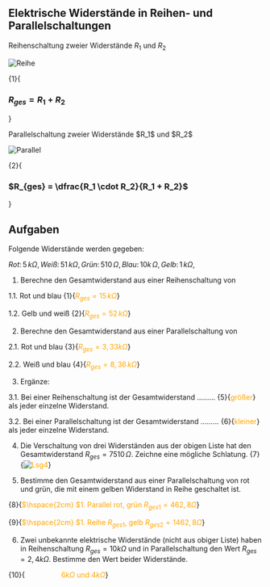 <!--
author: Christian Golnik

language: de

@style
.lia-effect__circle {
    display: none !important;
}

@media (min-width: 600px) {
    .newspaper {
        column-count: 2;
        column-gap: 40px;
        column-rule: 1px solid lightblue;
    }
}

h1, h2, h3, h4, h5, h6 {
  column-span: all;
}

.cb {
    break-before: column;
}
@end

mode: Presentation

@onload
window.LIA.settings.font_size = 2
@end

-->

## Elektrische Widerstände in Reihen- und Parallelschaltungen

<section class="newspaper">

Reihenschaltung zweier Widerstände $R_1$ und $R_2$

![Reihe](https://diversewolken.ddns.net/nextcloud/index.php/s/TAECLJRFtfkH49D/download)


{1}{<H3>$R_{ges} = R_1 + R_2$</H3>}

<p class="cb"> Parallelschaltung zweier Widerstände $R_1$ und $R_2$ </p>

![Parallel](https://diversewolken.ddns.net/nextcloud/index.php/s/CG6ZXmXid7wjppe/download)

{2}{<H3>$R_{ges} = \dfrac{R_1 \cdot R_2}{R_1 + R_2}$</H3>}



</section>

## Aufgaben

Folgende Widerstände werden gegeben:

$Rot:\,5\,k\Omega,\,Weiß:\,51\,k\Omega,\,Grün:\,510\,\Omega,\,Blau:\,10k\,\Omega, \,Gelb:\,1\,k\Omega,$

1. Berechne den Gesamtwiderstand aus einer Reihenschaltung von

1.1. Rot und blau {1}{<span style="color:orange">$R_{ges} = 15 \,k\Omega$</span>}

1.2. Gelb und weiß {2}{<span style="color:orange">$R_{ges} = 52  \,k\Omega$</span>}

2. Berechne den Gesamtwiderstand aus einer Parallelschaltung von 

2.1. Rot und blau {3}{<span style="color:orange">$R_{ges} = 3,33 k\Omega$</span>}

2.2. Weiß und blau {4}{<span style="color:orange">$R_{ges} =  8,36\,k\Omega$</span>}

3. Ergänze: 

3.1. Bei einer Reihenschaltung ist der Gesamtwiderstand ......... {5}{<span style="color:orange">größer</span>} als jeder einzelne Widerstand.

3.2. Bei einer Parallelschaltung ist der Gesamtwiderstand ......... {6}{<span style="color:orange">kleiner</span>} als jeder einzelne Widerstand.

4. Die Verschaltung von drei Widerständen aus der obigen Liste hat den Gesamtwiderstand $R_{ges} = 7510\,\Omega$. Zeichne eine mögliche Schlatung. {7}{<span style="color:orange">![Lsg4](https://diversewolken.ddns.net/nextcloud/index.php/s/WJAP7CEdge9Am35)</span>}

5. Bestimme den Gesamtwiderstand aus einer Parallelschaltung von rot und grün, die mit einem gelben Widerstand in Reihe geschaltet ist.

{8}{<span style="color:orange">$\hspace{2cm} $1.  Parallel rot, grün $R_{ges1} = 462,8\Omega$</span>}

{9}{<span style="color:orange">$\hspace{2cm} $1.  Reihe $R_{ges1}$, gelb $R_{ges2} = 1462,8\Omega$</span>}

6. Zwei unbekannte elektrische Widerstände (nicht aus obiger Liste) haben in Reihenschaltung $R_{ges} = 10 k\Omega$ und in Parallelschaltung den Wert $R_{ges} = 2,4 k\Omega$. Bestimme den Wert beider Widerstände.

{10}{<span style="color:orange">$\hspace{2cm}6 k\Omega$ und $4 k\Omega$</span>}